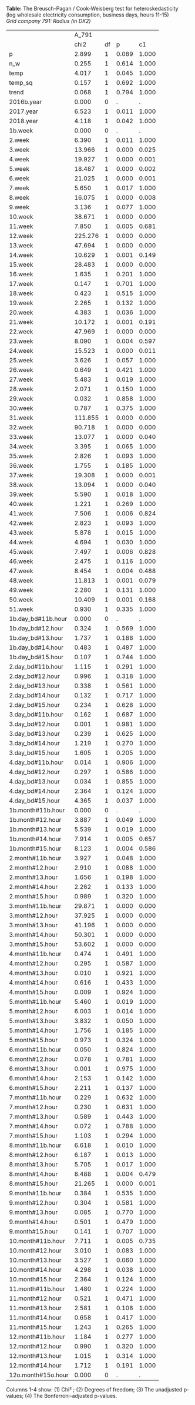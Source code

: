 **Table:** The Breusch-Pagan / Cook-Weisberg test for heteroskedasticity<br>(log wholesale electricity consumption, business days, hours 11-15)<br>*Grid company 791: Radius (in DK2)*<br><html><table>
<tr><td>            </td><td>       A_791</td><td>            </td><td>            </td><td>            </td></tr>
<tr><td>            </td><td>        chi2</td><td>          df</td><td>           p</td><td>          c1</td></tr>
<tr><td>p           </td><td>       2.899</td><td>           1</td><td>       0.089</td><td>       1.000</td></tr>
<tr><td>n_w         </td><td>       0.255</td><td>           1</td><td>       0.614</td><td>       1.000</td></tr>
<tr><td>temp        </td><td>       4.017</td><td>           1</td><td>       0.045</td><td>       1.000</td></tr>
<tr><td>temp_sq     </td><td>       0.157</td><td>           1</td><td>       0.692</td><td>       1.000</td></tr>
<tr><td>trend       </td><td>       0.068</td><td>           1</td><td>       0.794</td><td>       1.000</td></tr>
<tr><td>2016b.year  </td><td>       0.000</td><td>           0</td><td>           .</td><td>           .</td></tr>
<tr><td>2017.year   </td><td>       6.523</td><td>           1</td><td>       0.011</td><td>       1.000</td></tr>
<tr><td>2018.year   </td><td>       4.118</td><td>           1</td><td>       0.042</td><td>       1.000</td></tr>
<tr><td>1b.week     </td><td>       0.000</td><td>           0</td><td>           .</td><td>           .</td></tr>
<tr><td>2.week      </td><td>       6.390</td><td>           1</td><td>       0.011</td><td>       1.000</td></tr>
<tr><td>3.week      </td><td>      13.966</td><td>           1</td><td>       0.000</td><td>       0.025</td></tr>
<tr><td>4.week      </td><td>      19.927</td><td>           1</td><td>       0.000</td><td>       0.001</td></tr>
<tr><td>5.week      </td><td>      18.487</td><td>           1</td><td>       0.000</td><td>       0.002</td></tr>
<tr><td>6.week      </td><td>      21.025</td><td>           1</td><td>       0.000</td><td>       0.001</td></tr>
<tr><td>7.week      </td><td>       5.650</td><td>           1</td><td>       0.017</td><td>       1.000</td></tr>
<tr><td>8.week      </td><td>      16.075</td><td>           1</td><td>       0.000</td><td>       0.008</td></tr>
<tr><td>9.week      </td><td>       3.136</td><td>           1</td><td>       0.077</td><td>       1.000</td></tr>
<tr><td>10.week     </td><td>      38.671</td><td>           1</td><td>       0.000</td><td>       0.000</td></tr>
<tr><td>11.week     </td><td>       7.850</td><td>           1</td><td>       0.005</td><td>       0.681</td></tr>
<tr><td>12.week     </td><td>     225.276</td><td>           1</td><td>       0.000</td><td>       0.000</td></tr>
<tr><td>13.week     </td><td>      47.694</td><td>           1</td><td>       0.000</td><td>       0.000</td></tr>
<tr><td>14.week     </td><td>      10.629</td><td>           1</td><td>       0.001</td><td>       0.149</td></tr>
<tr><td>15.week     </td><td>      28.483</td><td>           1</td><td>       0.000</td><td>       0.000</td></tr>
<tr><td>16.week     </td><td>       1.635</td><td>           1</td><td>       0.201</td><td>       1.000</td></tr>
<tr><td>17.week     </td><td>       0.147</td><td>           1</td><td>       0.701</td><td>       1.000</td></tr>
<tr><td>18.week     </td><td>       0.423</td><td>           1</td><td>       0.515</td><td>       1.000</td></tr>
<tr><td>19.week     </td><td>       2.265</td><td>           1</td><td>       0.132</td><td>       1.000</td></tr>
<tr><td>20.week     </td><td>       4.383</td><td>           1</td><td>       0.036</td><td>       1.000</td></tr>
<tr><td>21.week     </td><td>      10.172</td><td>           1</td><td>       0.001</td><td>       0.191</td></tr>
<tr><td>22.week     </td><td>      47.969</td><td>           1</td><td>       0.000</td><td>       0.000</td></tr>
<tr><td>23.week     </td><td>       8.090</td><td>           1</td><td>       0.004</td><td>       0.597</td></tr>
<tr><td>24.week     </td><td>      15.523</td><td>           1</td><td>       0.000</td><td>       0.011</td></tr>
<tr><td>25.week     </td><td>       3.626</td><td>           1</td><td>       0.057</td><td>       1.000</td></tr>
<tr><td>26.week     </td><td>       0.649</td><td>           1</td><td>       0.421</td><td>       1.000</td></tr>
<tr><td>27.week     </td><td>       5.483</td><td>           1</td><td>       0.019</td><td>       1.000</td></tr>
<tr><td>28.week     </td><td>       2.071</td><td>           1</td><td>       0.150</td><td>       1.000</td></tr>
<tr><td>29.week     </td><td>       0.032</td><td>           1</td><td>       0.858</td><td>       1.000</td></tr>
<tr><td>30.week     </td><td>       0.787</td><td>           1</td><td>       0.375</td><td>       1.000</td></tr>
<tr><td>31.week     </td><td>     111.855</td><td>           1</td><td>       0.000</td><td>       0.000</td></tr>
<tr><td>32.week     </td><td>      90.718</td><td>           1</td><td>       0.000</td><td>       0.000</td></tr>
<tr><td>33.week     </td><td>      13.077</td><td>           1</td><td>       0.000</td><td>       0.040</td></tr>
<tr><td>34.week     </td><td>       3.395</td><td>           1</td><td>       0.065</td><td>       1.000</td></tr>
<tr><td>35.week     </td><td>       2.826</td><td>           1</td><td>       0.093</td><td>       1.000</td></tr>
<tr><td>36.week     </td><td>       1.755</td><td>           1</td><td>       0.185</td><td>       1.000</td></tr>
<tr><td>37.week     </td><td>      19.308</td><td>           1</td><td>       0.000</td><td>       0.001</td></tr>
<tr><td>38.week     </td><td>      13.094</td><td>           1</td><td>       0.000</td><td>       0.040</td></tr>
<tr><td>39.week     </td><td>       5.590</td><td>           1</td><td>       0.018</td><td>       1.000</td></tr>
<tr><td>40.week     </td><td>       1.221</td><td>           1</td><td>       0.269</td><td>       1.000</td></tr>
<tr><td>41.week     </td><td>       7.506</td><td>           1</td><td>       0.006</td><td>       0.824</td></tr>
<tr><td>42.week     </td><td>       2.823</td><td>           1</td><td>       0.093</td><td>       1.000</td></tr>
<tr><td>43.week     </td><td>       5.878</td><td>           1</td><td>       0.015</td><td>       1.000</td></tr>
<tr><td>44.week     </td><td>       4.694</td><td>           1</td><td>       0.030</td><td>       1.000</td></tr>
<tr><td>45.week     </td><td>       7.497</td><td>           1</td><td>       0.006</td><td>       0.828</td></tr>
<tr><td>46.week     </td><td>       2.475</td><td>           1</td><td>       0.116</td><td>       1.000</td></tr>
<tr><td>47.week     </td><td>       8.454</td><td>           1</td><td>       0.004</td><td>       0.488</td></tr>
<tr><td>48.week     </td><td>      11.813</td><td>           1</td><td>       0.001</td><td>       0.079</td></tr>
<tr><td>49.week     </td><td>       2.280</td><td>           1</td><td>       0.131</td><td>       1.000</td></tr>
<tr><td>50.week     </td><td>      10.409</td><td>           1</td><td>       0.001</td><td>       0.168</td></tr>
<tr><td>51.week     </td><td>       0.930</td><td>           1</td><td>       0.335</td><td>       1.000</td></tr>
<tr><td>1b.day_bd#11b.hour</td><td>       0.000</td><td>           0</td><td>           .</td><td>           .</td></tr>
<tr><td>1b.day_bd#12.hour</td><td>       0.324</td><td>           1</td><td>       0.569</td><td>       1.000</td></tr>
<tr><td>1b.day_bd#13.hour</td><td>       1.737</td><td>           1</td><td>       0.188</td><td>       1.000</td></tr>
<tr><td>1b.day_bd#14.hour</td><td>       0.483</td><td>           1</td><td>       0.487</td><td>       1.000</td></tr>
<tr><td>1b.day_bd#15.hour</td><td>       0.107</td><td>           1</td><td>       0.744</td><td>       1.000</td></tr>
<tr><td>2.day_bd#11b.hour</td><td>       1.115</td><td>           1</td><td>       0.291</td><td>       1.000</td></tr>
<tr><td>2.day_bd#12.hour</td><td>       0.996</td><td>           1</td><td>       0.318</td><td>       1.000</td></tr>
<tr><td>2.day_bd#13.hour</td><td>       0.338</td><td>           1</td><td>       0.561</td><td>       1.000</td></tr>
<tr><td>2.day_bd#14.hour</td><td>       0.132</td><td>           1</td><td>       0.717</td><td>       1.000</td></tr>
<tr><td>2.day_bd#15.hour</td><td>       0.234</td><td>           1</td><td>       0.628</td><td>       1.000</td></tr>
<tr><td>3.day_bd#11b.hour</td><td>       0.162</td><td>           1</td><td>       0.687</td><td>       1.000</td></tr>
<tr><td>3.day_bd#12.hour</td><td>       0.001</td><td>           1</td><td>       0.981</td><td>       1.000</td></tr>
<tr><td>3.day_bd#13.hour</td><td>       0.239</td><td>           1</td><td>       0.625</td><td>       1.000</td></tr>
<tr><td>3.day_bd#14.hour</td><td>       1.219</td><td>           1</td><td>       0.270</td><td>       1.000</td></tr>
<tr><td>3.day_bd#15.hour</td><td>       1.605</td><td>           1</td><td>       0.205</td><td>       1.000</td></tr>
<tr><td>4.day_bd#11b.hour</td><td>       0.014</td><td>           1</td><td>       0.906</td><td>       1.000</td></tr>
<tr><td>4.day_bd#12.hour</td><td>       0.297</td><td>           1</td><td>       0.586</td><td>       1.000</td></tr>
<tr><td>4.day_bd#13.hour</td><td>       0.034</td><td>           1</td><td>       0.855</td><td>       1.000</td></tr>
<tr><td>4.day_bd#14.hour</td><td>       2.364</td><td>           1</td><td>       0.124</td><td>       1.000</td></tr>
<tr><td>4.day_bd#15.hour</td><td>       4.365</td><td>           1</td><td>       0.037</td><td>       1.000</td></tr>
<tr><td>1b.month#11b.hour</td><td>       0.000</td><td>           0</td><td>           .</td><td>           .</td></tr>
<tr><td>1b.month#12.hour</td><td>       3.887</td><td>           1</td><td>       0.049</td><td>       1.000</td></tr>
<tr><td>1b.month#13.hour</td><td>       5.539</td><td>           1</td><td>       0.019</td><td>       1.000</td></tr>
<tr><td>1b.month#14.hour</td><td>       7.914</td><td>           1</td><td>       0.005</td><td>       0.657</td></tr>
<tr><td>1b.month#15.hour</td><td>       8.123</td><td>           1</td><td>       0.004</td><td>       0.586</td></tr>
<tr><td>2.month#11b.hour</td><td>       3.927</td><td>           1</td><td>       0.048</td><td>       1.000</td></tr>
<tr><td>2.month#12.hour</td><td>       2.910</td><td>           1</td><td>       0.088</td><td>       1.000</td></tr>
<tr><td>2.month#13.hour</td><td>       1.656</td><td>           1</td><td>       0.198</td><td>       1.000</td></tr>
<tr><td>2.month#14.hour</td><td>       2.262</td><td>           1</td><td>       0.133</td><td>       1.000</td></tr>
<tr><td>2.month#15.hour</td><td>       0.989</td><td>           1</td><td>       0.320</td><td>       1.000</td></tr>
<tr><td>3.month#11b.hour</td><td>      29.871</td><td>           1</td><td>       0.000</td><td>       0.000</td></tr>
<tr><td>3.month#12.hour</td><td>      37.925</td><td>           1</td><td>       0.000</td><td>       0.000</td></tr>
<tr><td>3.month#13.hour</td><td>      41.196</td><td>           1</td><td>       0.000</td><td>       0.000</td></tr>
<tr><td>3.month#14.hour</td><td>      50.301</td><td>           1</td><td>       0.000</td><td>       0.000</td></tr>
<tr><td>3.month#15.hour</td><td>      53.602</td><td>           1</td><td>       0.000</td><td>       0.000</td></tr>
<tr><td>4.month#11b.hour</td><td>       0.474</td><td>           1</td><td>       0.491</td><td>       1.000</td></tr>
<tr><td>4.month#12.hour</td><td>       0.295</td><td>           1</td><td>       0.587</td><td>       1.000</td></tr>
<tr><td>4.month#13.hour</td><td>       0.010</td><td>           1</td><td>       0.921</td><td>       1.000</td></tr>
<tr><td>4.month#14.hour</td><td>       0.616</td><td>           1</td><td>       0.433</td><td>       1.000</td></tr>
<tr><td>4.month#15.hour</td><td>       0.009</td><td>           1</td><td>       0.924</td><td>       1.000</td></tr>
<tr><td>5.month#11b.hour</td><td>       5.460</td><td>           1</td><td>       0.019</td><td>       1.000</td></tr>
<tr><td>5.month#12.hour</td><td>       6.003</td><td>           1</td><td>       0.014</td><td>       1.000</td></tr>
<tr><td>5.month#13.hour</td><td>       3.832</td><td>           1</td><td>       0.050</td><td>       1.000</td></tr>
<tr><td>5.month#14.hour</td><td>       1.756</td><td>           1</td><td>       0.185</td><td>       1.000</td></tr>
<tr><td>5.month#15.hour</td><td>       0.973</td><td>           1</td><td>       0.324</td><td>       1.000</td></tr>
<tr><td>6.month#11b.hour</td><td>       0.050</td><td>           1</td><td>       0.824</td><td>       1.000</td></tr>
<tr><td>6.month#12.hour</td><td>       0.078</td><td>           1</td><td>       0.781</td><td>       1.000</td></tr>
<tr><td>6.month#13.hour</td><td>       0.001</td><td>           1</td><td>       0.975</td><td>       1.000</td></tr>
<tr><td>6.month#14.hour</td><td>       2.153</td><td>           1</td><td>       0.142</td><td>       1.000</td></tr>
<tr><td>6.month#15.hour</td><td>       2.211</td><td>           1</td><td>       0.137</td><td>       1.000</td></tr>
<tr><td>7.month#11b.hour</td><td>       0.229</td><td>           1</td><td>       0.632</td><td>       1.000</td></tr>
<tr><td>7.month#12.hour</td><td>       0.230</td><td>           1</td><td>       0.631</td><td>       1.000</td></tr>
<tr><td>7.month#13.hour</td><td>       0.589</td><td>           1</td><td>       0.443</td><td>       1.000</td></tr>
<tr><td>7.month#14.hour</td><td>       0.072</td><td>           1</td><td>       0.788</td><td>       1.000</td></tr>
<tr><td>7.month#15.hour</td><td>       1.103</td><td>           1</td><td>       0.294</td><td>       1.000</td></tr>
<tr><td>8.month#11b.hour</td><td>       6.618</td><td>           1</td><td>       0.010</td><td>       1.000</td></tr>
<tr><td>8.month#12.hour</td><td>       6.187</td><td>           1</td><td>       0.013</td><td>       1.000</td></tr>
<tr><td>8.month#13.hour</td><td>       5.705</td><td>           1</td><td>       0.017</td><td>       1.000</td></tr>
<tr><td>8.month#14.hour</td><td>       8.488</td><td>           1</td><td>       0.004</td><td>       0.479</td></tr>
<tr><td>8.month#15.hour</td><td>      21.265</td><td>           1</td><td>       0.000</td><td>       0.001</td></tr>
<tr><td>9.month#11b.hour</td><td>       0.384</td><td>           1</td><td>       0.535</td><td>       1.000</td></tr>
<tr><td>9.month#12.hour</td><td>       0.304</td><td>           1</td><td>       0.581</td><td>       1.000</td></tr>
<tr><td>9.month#13.hour</td><td>       0.085</td><td>           1</td><td>       0.770</td><td>       1.000</td></tr>
<tr><td>9.month#14.hour</td><td>       0.501</td><td>           1</td><td>       0.479</td><td>       1.000</td></tr>
<tr><td>9.month#15.hour</td><td>       0.141</td><td>           1</td><td>       0.707</td><td>       1.000</td></tr>
<tr><td>10.month#11b.hour</td><td>       7.711</td><td>           1</td><td>       0.005</td><td>       0.735</td></tr>
<tr><td>10.month#12.hour</td><td>       3.010</td><td>           1</td><td>       0.083</td><td>       1.000</td></tr>
<tr><td>10.month#13.hour</td><td>       3.527</td><td>           1</td><td>       0.060</td><td>       1.000</td></tr>
<tr><td>10.month#14.hour</td><td>       4.298</td><td>           1</td><td>       0.038</td><td>       1.000</td></tr>
<tr><td>10.month#15.hour</td><td>       2.364</td><td>           1</td><td>       0.124</td><td>       1.000</td></tr>
<tr><td>11.month#11b.hour</td><td>       1.480</td><td>           1</td><td>       0.224</td><td>       1.000</td></tr>
<tr><td>11.month#12.hour</td><td>       0.521</td><td>           1</td><td>       0.471</td><td>       1.000</td></tr>
<tr><td>11.month#13.hour</td><td>       2.581</td><td>           1</td><td>       0.108</td><td>       1.000</td></tr>
<tr><td>11.month#14.hour</td><td>       0.658</td><td>           1</td><td>       0.417</td><td>       1.000</td></tr>
<tr><td>11.month#15.hour</td><td>       1.243</td><td>           1</td><td>       0.265</td><td>       1.000</td></tr>
<tr><td>12.month#11b.hour</td><td>       1.184</td><td>           1</td><td>       0.277</td><td>       1.000</td></tr>
<tr><td>12.month#12.hour</td><td>       0.990</td><td>           1</td><td>       0.320</td><td>       1.000</td></tr>
<tr><td>12.month#13.hour</td><td>       1.015</td><td>           1</td><td>       0.314</td><td>       1.000</td></tr>
<tr><td>12.month#14.hour</td><td>       1.712</td><td>           1</td><td>       0.191</td><td>       1.000</td></tr>
<tr><td>12o.month#15o.hour</td><td>       0.000</td><td>           0</td><td>           .</td><td>           .</td></tr>
</table>Columns 1-4 show: (1) Chi&sup2 ; (2) Degrees of freedom; (3) The unadjusted p-values; (4) The Bonferroni-adjusted p-values.</html>
